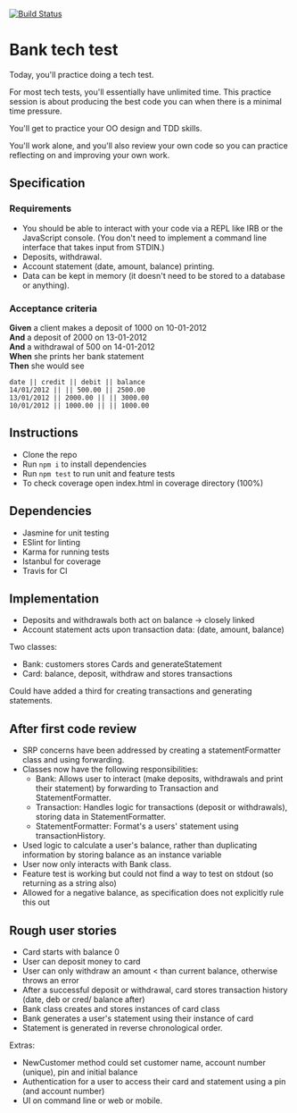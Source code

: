 [![Build Status](https://travis-ci.com/taran314/bankTechTest.svg?branch=main)](https://travis-ci.com/taran314/bankTechTest)
<br />
# Bank tech test

Today, you'll practice doing a tech test.

For most tech tests, you'll essentially have unlimited time.  This practice session is about producing the best code you can when there is a minimal time pressure.

You'll get to practice your OO design and TDD skills.

You'll work alone, and you'll also review your own code so you can practice reflecting on and improving your own work.

## Specification

### Requirements

* You should be able to interact with your code via a REPL like IRB or the JavaScript console.  (You don't need to implement a command line interface that takes input from STDIN.)
* Deposits, withdrawal.
* Account statement (date, amount, balance) printing.
* Data can be kept in memory (it doesn't need to be stored to a database or anything).

### Acceptance criteria

**Given** a client makes a deposit of 1000 on 10-01-2012  
**And** a deposit of 2000 on 13-01-2012  
**And** a withdrawal of 500 on 14-01-2012  
**When** she prints her bank statement  
**Then** she would see

```
date || credit || debit || balance
14/01/2012 || || 500.00 || 2500.00
13/01/2012 || 2000.00 || || 3000.00
10/01/2012 || 1000.00 || || 1000.00
```
## Instructions
- Clone the repo
- Run `npm i` to install dependencies
- Run `npm test` to run unit and feature tests
- To check coverage open index.html in coverage directory (100%)

## Dependencies
- Jasmine for unit testing
- ESlint for linting
- Karma for running tests
- Istanbul for coverage
- Travis for CI

## Implementation

- Deposits and withdrawals both act on balance -> closely linked
- Account statement acts upon transaction data: (date, amount, balance)

Two classes: 
- Bank: customers stores Cards and generateStatement
- Card: balance, deposit, withdraw and stores transactions 

Could have added a third for creating transactions and generating statements.

After first code review
--------
- SRP concerns have been addressed by creating a statementFormatter class and using forwarding.
- Classes now have the following responsibilities:
  - Bank: Allows user to interact (make deposits, withdrawals and print their statement) by forwarding to Transaction and StatementFormatter.
  - Transaction: Handles logic for transactions (deposit or withdrawals), storing data in StatementFormatter.
  - StatementFormatter: Format's a users' statement using transactionHistory.
- Used logic to calculate a user's balance, rather than duplicating information by storing balance as an instance variable
- User now only interacts with Bank class.
- Feature test is working but could not find a way to test on stdout (so returning as a string also)
- Allowed for a negative balance, as specification does not explicitly rule this out

## Rough user stories
- Card starts with balance 0
- User can deposit money to card
- User can only withdraw an amount < than current balance, otherwise throws an error
- After a successful deposit or withdrawal, card stores transaction history (date, deb or cred/ balance after)
- Bank class creates and stores instances of card class
- Bank generates a user's statement using their instance of card
- Statement is generated in reverse chronological order.

Extras:
- NewCustomer method could set customer name, account number (unique), pin and initial balance
- Authentication for a user to access their card and statement using a pin (and account number)
- UI on command line or web or mobile.
